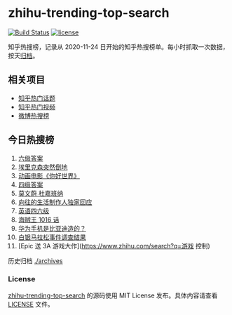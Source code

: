 # zhihu-trending-top-search

[![Build Status](https://github.com/justjavac/zhihu-trending-top-search/workflows/ci/badge.svg?branch=main)](https://github.com/justjavac/zhihu-trending-top-search/actions)
[![license](https://img.shields.io/github/license/justjavac/zhihu-trending-top-search)](https://github.com/justjavac/zhihu-trending-top-search/blob/main/LICENSE)

知乎热搜榜，记录从 2020-11-24 日开始的知乎热搜榜单。每小时抓取一次数据，按天[归档](./archives)。

## 相关项目

- [知乎热门话题](https://github.com/justjavac/zhihu-trending-hot-questions)
- [知乎热门视频](https://github.com/justjavac/zhihu-trending-hot-video)
- [微博热搜榜](https://github.com/justjavac/weibo-trending-hot-search)

## 今日热搜榜

<!-- BEGIN -->
<!-- 最后更新时间 Sun Jun 13 2021 11:08:40 GMT+0800 (China Standard Time) -->

1. [六级答案](https://www.zhihu.com/search?q=六级答案)
2. [埃里克森突然倒地](https://www.zhihu.com/search?q=埃里克森)
3. [动画电影《你好世界》](https://www.zhihu.com/search?q=你好世界)
4. [四级答案](https://www.zhihu.com/search?q=四级答案)
5. [莫文蔚 杜嘉班纳](https://www.zhihu.com/search?q=莫文蔚)
6. [向往的生活制作人独家回应](https://www.zhihu.com/search?q=向往的生活)
7. [英语四六级](https://www.zhihu.com/search?q=四六级)
8. [海贼王 1016 话](https://www.zhihu.com/search?q=海贼王)
9. [华为手机是比亚迪造的？](https://www.zhihu.com/search?q=华为手机)
10. [白银马拉松事件调查结果](https://www.zhihu.com/search?q=甘肃白银马拉松)
11. [Epic 送 3A 游戏大作](https://www.zhihu.com/search?q=游戏 控制)

<!-- END -->

历史归档 [./archives](./archives)

### License

[zhihu-trending-top-search](https://github.com/justjavac/zhihu-trending-top-search)
的源码使用 MIT License 发布。具体内容请查看 [LICENSE](./LICENSE) 文件。
